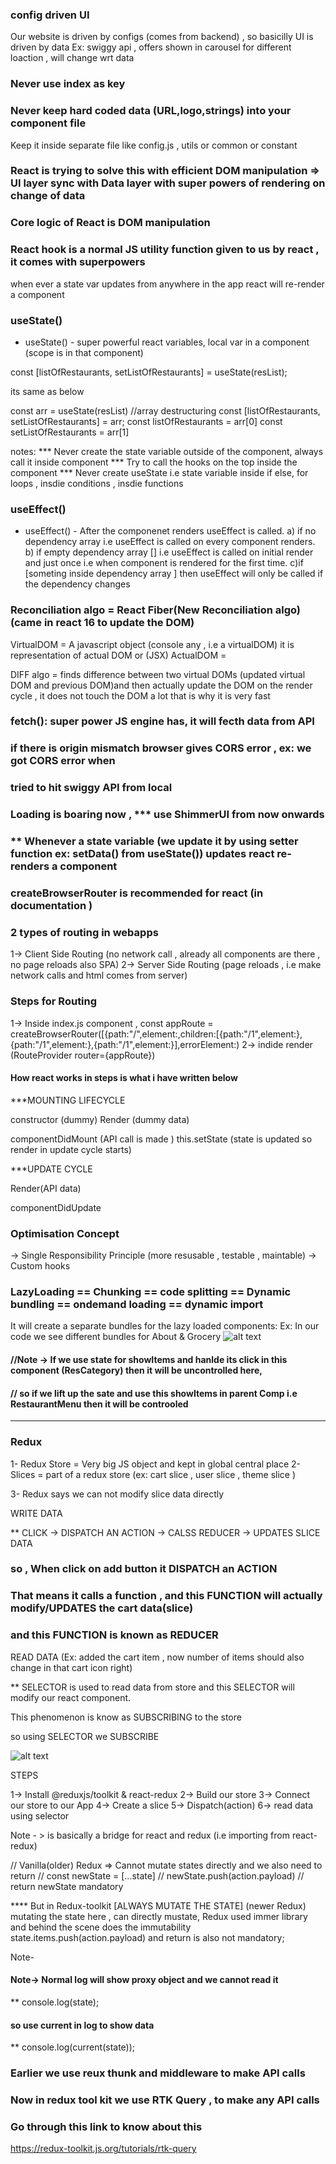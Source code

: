 ### config driven UI

Our website is driven by configs (comes from backend) ,
so basicilly UI is driven by data
Ex: swiggy api , offers shown in carousel for different loaction , will change wrt data

### Never use index as key

### Never keep hard coded data (URL,logo,strings) into your component file

Keep it inside separate file like config.js , utils or common or constant

### React is trying to solve this with efficient DOM manipulation => UI layer sync with Data layer with super powers of rendering on change of data

### Core logic of React is DOM manipulation

### React hook is a normal JS utility function given to us by react , it comes with superpowers

when ever a state var updates from anywhere in the app react will re-render a component

### useState()

- useState() - super powerful react variables, local var in a component (scope is in that component)

const [listOfRestaurants, setListOfRestaurants] = useState(resList);

its same as below

const arr = useState(resList)
//array destructuring
const [listOfRestaurants, setListOfRestaurants] = arr;
const listOfRestaurants = arr[0]
const setListOfRestaurants = arr[1]

notes:
\*\*\* Never create the state variable outside of the component, always call it inside component
\*\*\* Try to call the hooks on the top inside the component
\*\*\* Never create useState i.e state variable inside if else, for loops , insdie conditions , insdie functions

### useEffect()

- useEffect() - After the componenet renders useEffect is called.
  a) if no dependency array i.e useEffect is called on every component renders.
  b) if empty dependency array [] i.e useEffect is called on initial render and just once i.e when component is rendered for the first time.
  c)if [someting inside dependency array ] then useEffect will only be called if the dependency changes

### Reconciliation algo = React Fiber(New Reconciliation algo) (came in react 16 to update the DOM)

VirtualDOM = A javascript object (console any <Component/> , i.e a virtualDOM) it is representation of actual DOM or (JSX)
ActualDOM = <div><div></div></div>

DIFF algo = finds difference between two virtual DOMs (updated virtual DOM and previous DOM)and then actually update the DOM on the render cycle , it does not touch the DOM a lot that is why it is very fast

### fetch(): super power JS engine has, it will fecth data from API

### if there is origin mismatch browser gives CORS error , ex: we got CORS error when

### tried to hit swiggy API from local

### Loading is boaring now , \*\*\* use ShimmerUI from now onwards

### \*\* Whenever a state variable (we update it by using setter function ex: setData() from useState()) updates react re-renders a component

### createBrowserRouter is recommended for react (in documentation )

### 2 types of routing in webapps

1-> Client Side Routing (no network call , already all components are there , no page reloads also SPA)
2-> Server Side Routing (page reloads , i.e make network calls and html comes from server)

### Steps for Routing

1-> Inside index.js component ,
const appRoute = createBrowserRouter([{path:"/",element:<App/>,children:[{path:"/1",element:<Comp1/>},{path:"/1",element:<Comp1/>},{path:"/1",element:<Comp1/>}],errorElement:<Error/>)
2-> indide render (RouteProvider router={appRoute})

#### How react works in steps is what i have written below

\*\*\*MOUNTING LIFECYCLE

constructor (dummy)
Render (dummy data)

<HTML renders with dummy data>
componentDidMount (API call is made )
this.setState (state is updated so render in update cycle starts)

\*\*\*UPDATE CYCLE

Render(API data)

<HTML renders with new API data>
componentDidUpdate

### Optimisation Concept

-> Single Responsibility Principle (more resusable , testable , maintable)
-> Custom hooks

### LazyLoading == Chunking == code splitting == Dynamic bundling == ondemand loading == dynamic import

It will create a separate bundles for the lazy loaded components:
Ex: In our code we see different bundles for About & Grocery
![alt text](image.png)

#### //Note -> If we use state for showItems and hanlde its click in this component (ResCategory) then it will be uncontrolled here,

#### // so if we lift up the sate and use this showItems in parent Comp i.e RestaurantMenu then it will be controoled

---

### Redux

1- Redux Store = Very big JS object and kept in global central place
2- Slices = part of a redux store (ex: cart slice , user slice , theme slice )

3- Redux says we can not modify slice data directly

WRITE DATA

\*\* CLICK -> DISPATCH AN ACTION -> CALSS REDUCER -> UPDATES SLICE DATA

### so , When click on add button it DISPATCH an ACTION

### That means it calls a function , and this FUNCTION will actually modify/UPDATES the cart data(slice)

### and this FUNCTION is known as REDUCER

READ DATA (Ex: added the cart item , now number of items should also change in that cart icon right)

\*\* SELECTOR is used to read data from store and this SELECTOR will modify our react component.

This phenomenon is know as SUBSCRIBING to the store

so using SELECTOR we SUBSCRIBE

![alt text](image-1.png)

STEPS

1-> Install @reduxjs/toolkit & react-redux
2-> Build our store
3-> Connect our store to our App
4-> Create a slice
5-> Dispatch(action)
6-> read data using selector

Note - > <Provider> is basically a bridge for react and redux (i.e importing from react-redux)

// Vanilla(older) Redux => Cannot mutate states directly and we also need to return
// const newState = [...state]
// newState.push(action.payload)
// return newState mandatory

\*\*\*\* But in Redux-toolkit [ALWAYS MUTATE THE STATE] (newer Redux) mutating the state here , can directly mustate, Redux used immer library and behind the scene does the immutability
state.items.push(action.payload) and return is also not mandatory;

Note-

#### Note-> Normal log will show proxy object and we cannot read it

\*\* console.log(state);

#### so use current in log to show data

\*\* console.log(current(state));

### Earlier we use reux thunk and middleware to make API calls

### Now in redux tool kit we use RTK Query , to make any API calls

### Go through this link to know about this

https://redux-toolkit.js.org/tutorials/rtk-query
